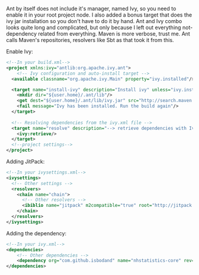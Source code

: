 Ant by itself does not include it's manager, named Ivy, so you need to enable it in your root project node. I also added
a bonus target that does the ivy jar installation so you don't have to do it by hand. Ant and Ivy combo looks quite long
and complicated, but only because I left out everything not-dependency related from everything. Maven is more verbose,
trust me. Ant calls Maven's repositories, resolvers like Sbt as that took it from this.

Enable Ivy:
```xml
<!--In your build.xml-->
<project xmlns:ivy="antlib:org.apache.ivy.ant">
    <!-- Ivy configuration and auto-install target -->
  <available classname="org.apache.ivy.Main" property="ivy.installed"/> 

  <target name="install-ivy" description="Install ivy" unless="ivy.installed">
    <mkdir dir="${user.home}/.ant/lib"/>
    <get dest="${user.home}/.ant/lib/ivy.jar" src="http://search.maven.org/remotecontent?filepath=org/apache/ivy/ivy/2.3.0/ivy-2.3.0.jar"/>
    <fail message="Ivy has been installed. Run the build again"/>
  </target>
  
  <!-- Resolving dependencies from the ivy.xml file -->
  <target name="resolve" description="--> retrieve dependencies with Ivy">
    <ivy:retrieve/>
  </target>
  <!--project settings-->
</project>
```

Adding JitPack:
```xml
<!--In your ivysettings.xml-->
<ivysettings>
  <!-- Other settings -->
  <resolvers>
    <chain name="chain">
      <!-- Other resolvers -->
      <ibiblio name="jitpack" m2compatible="true" root="http://jitpack.io"/>
    </chain>
  </resolvers>
</ivysettings>
```

Adding the dependency:
```xml
<!--In your ivy.xml-->
<dependencies>
    <!-- Other dependencies -->
    <dependency org="com.github.isbodand" name="nhstatistics-core" rev="1.3.5"/>
</dependencies>
```
